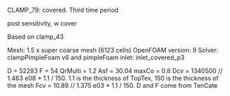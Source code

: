 CLAMP_79: covered. Third time period

post sensitivity, w cover

Based on clamp_43

Mesh: 1.5 x super coarse mesh (6123  cells)
OpenFOAM version: 9
Solver: clampPimpleFoam v6 and pimpleFoam
inlet: inlet_covered_p3

D = 52283
F = 54
QrMulti = 1.2
Asf = 30.04
maxCo = 0.8
Dcv = 1340500      // 1.463 e08 * 1.1 / 150. 1.1 is the thickness of TopTex, 150 is the thickness of the mesh
Fcv = 10.89        // 1.375 e03 * 1.1 / 150. D and F come from TenCate
